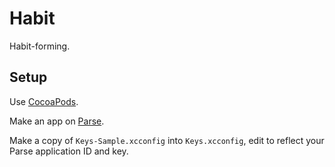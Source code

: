 # Habit

Habit-forming.

## Setup

Use [CocoaPods](http://cocoapods.org).

Make an app on [Parse](https://www.parse.com).

Make a copy of `Keys-Sample.xcconfig` into `Keys.xcconfig`, edit to reflect your Parse application ID and key.